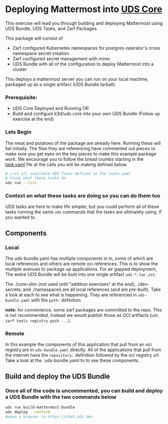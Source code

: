 # Deploying Mattermost into [UDS Core](https://uds.defenseunicorns.com/core/)

This exercise will lead you through building and deploying Mattermost using UDS Bundle, UDS Tasks, and Zarf Packages.

This package will consist of

- Zarf configured Kubernetes namespaces for postgres-operator's cross namespace secret creation
- Zarf configured secret management with minio
- UDS Bundle with all of the configuration to deploy Mattermost into a cluster

This deploys a mattermost server you can run on your local machine, packaged up as a single artifact (UDS Bundle tarball).

### Prerequisite:

- UDS Core Deployed and Running
  OR
- Build and configure k3d/uds core into your own UDS Bundle (Follow up exercise at the end)

### Lets Begin

The meat and potatoes of the package are already here. Running these will fail initially. The files they are referencing have commented out pieces to make sure you get eyes on the key pieces to make this example package work. We encourage you to follow the bread crumbs starting in the [task.yaml](tasks.yaml) file at the calls you will be making defined below.

```bash
# List all available UDS Tasks defined in the tasks.yaml
# Study what these tasks do
uds run --list
```

### Context on what these tasks are doing so you can do them too

UDS tasks are here to make life simpler, but you could perform all of these tasks running the same `uds` commands that the tasks are ultimately using. If you wanted to.

## Components

### Local

The uds-bundle.yaml has multiple components in in, some of which are local references and others are remote oci references. This is to show the multiple avenues to package up applications. For air gapped deployment, The entire UDS Bundle will be built into one single artifact `uds-*.tar.zst`.

The ./core-slim (not used until "addition exercises" at the end), ./dev-secrets, and ./namespaces are all local references (and are pre-built). Take a look at each to see what is happening. They are referenced in `uds-bundle.yaml` with the `path:` definition.

**note:** for convenience, some zarf packages are committed to the repo. This is not recommended, instead we would publish those as OCI artifacts (`uds zarf tools registry push ...`).

### Remote

In this example the components of this application that pull from an oci registry are in `uds-bundle.yaml` directly. All of the applications that pull from the internet have the `repository:` definition followed by the oci registry url. Take a look at the `uds-bundle.yaml to to see these components.

## Build and deploy the UDS Bundle

### Once all of the code is uncommented, you can build and deploy a UDS Bundle with the two commands below

```sh
uds run build-mattermost-bundle
uds deploy --confirm
#open a browser to https://chat.uds.dev
```
